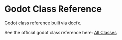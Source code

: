 # Godot Class Reference

Godot class reference built via docfx.

See the official godot class reference here: [All Classes](https://docs.godotengine.org/en/stable/classes/index.html)